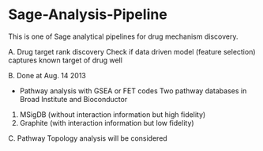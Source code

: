 Sage-Analysis-Pipeline
======================
This is one of Sage analytical pipelines for drug mechanism discovery. 

A. Drug target rank discovery 
  Check if data driven model (feature selection) captures known target of drug well

B. Done at Aug. 14 2013
  - Pathway analysis with GSEA or FET codes
    Two pathway databases in Broad Institute and Bioconductor 
  1. MSigDB (without interaction information but high fidelity)
  2. Graphite (with interaction information but low fidelity)

C. Pathway Topology analysis will be considered
